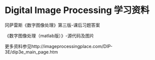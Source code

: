# Digital Image Processing 学习资料
冈萨雷斯《数字图像处理》第三版-课后习题答案

《数字图像处理（matlab版）》-源代码及图片

更多资料参见http://imageprocessingplace.com/DIP-3E/dip3e_main_page.htm
